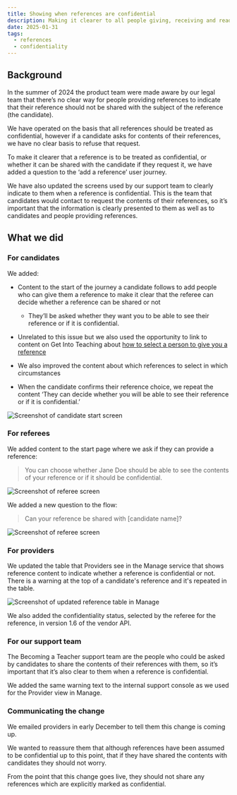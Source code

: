 ```yaml
---
title: Showing when references are confidential
description: Making it clearer to all people giving, receiving and reading references when they are confidential and when they can be shared with the candidate.
date: 2025-01-31
tags:
  - references
  - confidentiality
---
```


## Background

In the summer of 2024 the product team were made aware by our legal team that there’s no clear way for people providing references to indicate that their reference should not be shared with the subject of the reference (the candidate).

We have operated on the basis that all references should be treated as confidential, however if a candidate asks for contents of their references, we have no clear basis to refuse that request.

To make it clearer that a reference is to be treated as confidential, or whether it can be shared with the candidate if they request it, we have added a question to the ‘add a reference’ user journey.

We have also updated the screens used by our support team to clearly indicate to them when a reference is confidential. This is the team that candidates would contact to request the contents of their references, so it’s important that the information is clearly presented to them as well as to candidates and people providing references.  

## What we did

### For candidates

We added:

* Content to the start of the journey a candidate follows to add people who can give them a reference to make it clear that the referee can decide whether a reference can be shared or not  

  * They’ll be asked whether they want you to be able to see their reference or if it is confidential.

* Unrelated to this issue but we also used the opportunity to link to content on Get Into Teaching about [how to select a person to give you a reference](https://getintoteaching.education.gov.uk/how-to-apply-for-teacher-training/teacher-training-references)

* We also improved the content about which references to select in which circumstances

* When the candidate confirms their reference choice, we repeat the content ‘They can decide whether you will be able to see their reference or if it is confidential.’

![Screenshot of candidate start screen](/apply-for-teacher-training/2025-01-31-confidential-references/confidential-references-candidate-start-page.png)

### For referees

We added content to the start page where we ask if they can provide a reference:

> You can choose whether Jane Doe should be able to see the contents of your reference  or if it should be confidential.  

![Screenshot of referee screen](/apply-for-teacher-training/2025-01-31-confidential-references/confidential-references-referee.png)

We added a new question to the flow:

> Can your reference be shared with [candidate name]?

![Screenshot of referee screen](/apply-for-teacher-training/2025-01-31-confidential-references/confidential-references-referee-yes-no.png)

### For providers

We updated the table that Providers see in the Manage service that shows reference content to indicate whether a reference is confidential or not. There is a warning at the top of a candidate's reference and it's repeated in the table.

![Screenshot of updated reference table in Manage](/apply-for-teacher-training/2025-01-31-confidential-references/confidential-references-manage.png)

We also added the confidentiality status, selected by the referee for the reference, in version 1.6 of the vendor API.

### For our support team

The Becoming a Teacher support team are the people who could be asked by candidates to share the contents of their references with them, so it’s important that it’s also clear to them when a reference is confidential.

We added the same warning text to the internal support console as we used for the Provider view in Manage.

### Communicating the change

We emailed providers in early December to tell them this change is coming up.  

We wanted to reassure them that although references have been assumed to be confidential up to this point, that if they have shared the contents with candidates they should not worry.  

From the point that this change goes live, they should not share any references which are explicitly marked as confidential.

